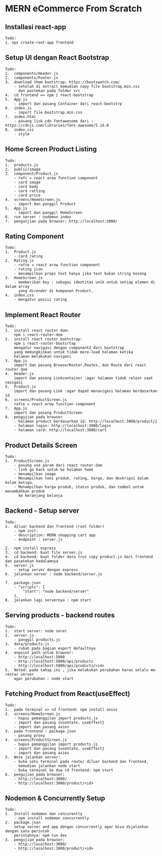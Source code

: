 # MERN eCommerce From Scratch

## Installasi react-app

    Todo:
    1. npx create-reat-app frontend

## Setup UI dengan React Bootstrap

    Todo:
    1.  components/Header.js
    2.  components/Footer.js
    3.  download them bootstrap: https://bootswatch.com/
        - setelah di extract kemudian copy file bootstrap.min.css
          dan pastekan pada folder src
    4.  cd frontend => npm i react-bootstrap
    5.  App.js
        - import dan pasang Container dari react-bootstrp
    6.  index.js
        - import file bootstrap.min.css
    7.  index.html
        - pasang link cdn fontawesome dari :  https://cdnjs.com/libraries/font-awesome/5.14.0
    8.  index.css
        - style

## Home Screen Product Listing

    Todo:
    1.  products.js
    2.  public/image
    3.  component/Product.js
        - rafc = react arow function component
        - card image
        - card body
        - card ratting
        - card price
    4.  screens/HomeScreen.js
        - import dan panggil Product
    5.  App.js
        - import dan panggil HomeScreen
    6.  run server : nodemon index
    7.  pengunjian pada browser: http://localhost:3000/

## Rating Component

    Todo:
    1.  Product.js
        - card rating
    2.  Rating.js
        - rafce = react arow function component
        - rating icon
        - menampilkan props text hanya jika text bukan string kosong
    3.  HomeScreen.js
        - memberikan key : sebagai identitas unik untuk setiap elemen di dalam array
          yang dirender di komponen Product.
    4.  index.css
        - mengatur posisi rating

## Implement React Router

    Todo:
    1.  install react router dom:
        npm i react-router-dom
    2.  install react router bootstrap:
        npm i react-router-bootsrtap
        mengatur navigasi dengan component2 dari bootstrap
        yang memungkinkan untuk tidak mere-load halaman ketika
        halaman melakukan navigasi
    3.  App.js
        import dan pasang BrowserRouter,Routes, dan Route dari react router dom
    4.  Header.js
        import dan pasang Linkcontainer :agar halaman tidak reloat saat navigasi
    5.  Product.js
        import dan pasang Link :agar dapat menavigasi halaman berdasarkan id
    6.  screens/ProductScreen.js
        rafce = react arow function component
    7.  App.js
        import dan pasang ProductScreen
    8.  pengujian pada browser
        - halaman product berdasarkan id: http://localhost:3000/product/1
        - halaman login: http://localhost:3000/login
        - halaman card: http://localhost:3000/cart

## Product Details Screen

    Todo:
    1.  ProductScreen.js
        - pasang use param dari react router-dom
        - link go back untuk ke halaman home
        - menampilkan image
        - Menampilkan teks produk, rating, harga, dan deskripsi dalam kolom ketiga.
        - Menampilkan harga produk, status produk, dan tombol untuk menambahkan produk
          ke keranjang belanja

## Backend - Setup server

    Todo:
    1.  diluar backend dan frontend (root folder)
        - npm init:
        - description: MERN shopping cart app
        - endpoint : server.js

    2.  npm install express
    3.  cd backend: buat file server.js
    4.  cd backend: buat folder data trus copy product.js dari frontend dan pasatekan kedalamnya
    5.  server.js
        - setup server dengan express
    6.  jalankan server : node backend/server.js

    7.  package.json
        - "scripts": {
            "start": "node backend/server"
        },
    8.  jalankan lagi servernya : npm start

## Serving products - backend routes

    Todo:
    1.  start server: node serer
    2.  server.js
        - panggil products.js
    3.  data/products.js
        - rubah pada bagian export defaultnya
    4.  enpoint path untuk browser:
        - http://localhost:5000
        - http://localhost:5000/api/products
        - http://localhost:5000/api/products/<id>
    5.  Noted: pada tahap ini , jika melakukan perubahan harus selalu me-restar server
        agar perubahan : node start

## Fetching Product from React(useEffect)

    Todo:
    1.  pada terminal => cd frontend: npm install axios
    2.  screens/HomeScreen.js
        - hapus pemanggilan import products.js
        - import dan pasang {useState, useEffect}
        - import dan pasang axios
    3.  pada frontend : package.json
        - pasang proxy
    4.  screens/ProductScreen.js
        - hapus pemanggilan import products.js
        - import dan pasang {useState, useEffect}
        - import dan pasang axios
    5.  Note jalankan server:
        - buka satu terminal pada route/ diluar backend dan frontend,
          kemudian jalankan node start
        - buka terminal ke dua cd frontend: npm start
    6.  pengujian pada browser:
        - http://localhost:3000/
        - http://localhost:3000/product/<id>

## Nodemon & Concurrently Setup

    Todo:
    1.  Install nodemon dan concurently
        - npm install nodemon concurrently
    2.  package.json
        setup server and app dengan concurrently agar bisa dijalankan dengan satu perintah
        perintahnya: npm run dev
    3.  pengujian pada browser:
        - http://localhost:3000/
        - http://localhost:3000/product/<id>
